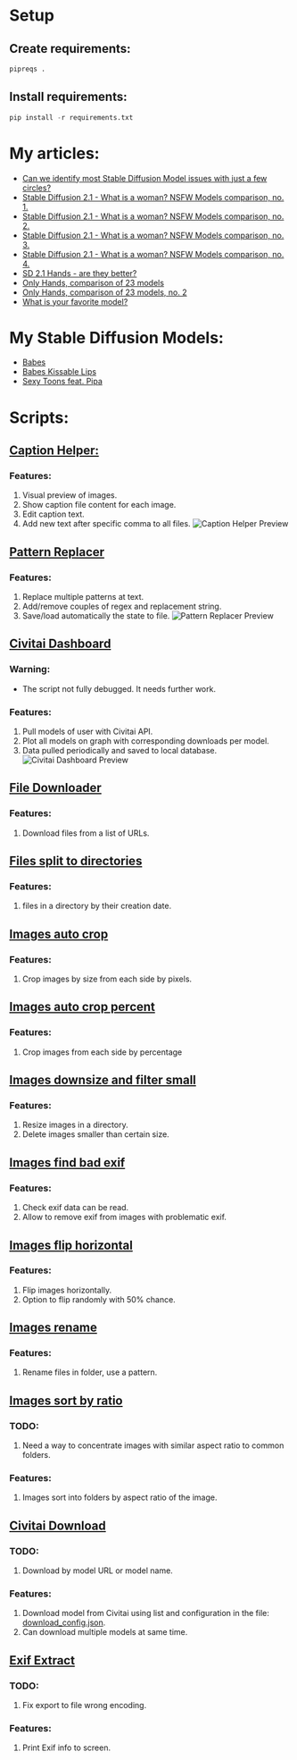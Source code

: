 # Setup
## Create requirements:
``` python
pipreqs .
```

## Install  requirements:
``` python
pip install -r requirements.txt
```

# My articles:
* [Can we identify most Stable Diffusion Model issues with just a few circles?](https://www.reddit.com/r/StableDiffusion/comments/12u6c76/can_we_identify_most_stable_diffusion_model/?utm_source=share&utm_medium=web2x&context=3)
* [Stable Diffusion 2.1 - What is a woman? NSFW Models comparison, no. 1.](https://www.reddit.com/r/unstable_diffusion/comments/zg27jv/stable_diffusion_21_what_is_a_woman_nsfw_models/?utm_source=share&utm_medium=web2x&context=3)
* [Stable Diffusion 2.1 - What is a woman? NSFW Models comparison, no. 2.](https://www.reddit.com/r/unstable_diffusion/comments/zg73ba/stable_diffusion_21_what_is_a_woman_nsfw_models/?utm_source=share&utm_medium=web2x&context=3)
* [Stable Diffusion 2.1 - What is a woman? NSFW Models comparison, no. 3.](https://www.reddit.com/r/unstable_diffusion/comments/zg8cd7/stable_diffusion_21_what_is_a_woman_nsfw_models/?utm_source=share&utm_medium=web2x&context=3)
* [Stable Diffusion 2.1 - What is a woman? NSFW Models comparison, no. 4.](https://www.reddit.com/r/unstable_diffusion/comments/zg971f/stable_diffusion_21_what_is_a_woman_nsfw_models/?utm_source=share&utm_medium=web2x&context=3)
* [SD 2.1 Hands - are they better?](https://www.reddit.com/r/StableDiffusion/comments/zfel6y/sd_21_hands_are_they_better/?utm_source=share&utm_medium=web2x&context=3)
* [Only Hands, comparison of 23 models](https://www.reddit.com/r/StableDiffusion/comments/ze2ooc/stable_hands_hands_comparison_in_23_models/?utm_source=share&utm_medium=web2x&context=3)
* [Only Hands, comparison of 23 models, no. 2](https://www.reddit.com/r/StableDiffusion/comments/zez6y3/only_hands_comparison_of_23_models_no_2/?utm_source=share&utm_medium=web2x&context=3)
* [What is your favorite model?](https://www.reddit.com/r/StableDiffusion/comments/za1bj2/what_is_your_favorite_model/?utm_source=share&utm_medium=web2x&context=3)

# My Stable Diffusion Models:
* [Babes](https://civitai.com/models/2220/babes)
* [Babes Kissable Lips
](https://civitai.com/models/26566/babes-kissable-lips)
* [Sexy Toons feat. Pipa](https://civitai.com/models/35549/sexy-toons-feat-pipa)

# Scripts:

##  [Caption Helper:](captions_helper.py)
### Features:
1. Visual preview of images.
2. Show caption file content for each image.
3. Edit caption text.
4. Add new text after specific comma to all files.
![Caption Helper Preview](readme_files/caption_helper_preview_01.png)

## [Pattern Replacer](pattern_replacer.py)
### Features:
1. Replace multiple patterns at text.
2. Add/remove couples of regex and replacement string.
3. Save/load automatically the state to file.
![Pattern Replacer Preview](readme_files/pattern_replacer_preview_01.png)

## [Civitai Dashboard](civitai_dashboard.py)
### Warning:
* The script not fully debugged. It needs further work. 
### Features:
1. Pull models of user with Civitai API.
2. Plot all models on graph with corresponding downloads per model.
3. Data pulled periodically and saved to local database.
![Civitai Dashboard Preview](readme_files/civitai_dasboard_preview_01.png)

## [File Downloader](file_downloader.py)
### Features:
1. Download files from a list of URLs.

## [Files split to directories](files_split_to_directories.py)
### Features:
1.  files in a directory by their creation date.

## [Images auto crop](images_auto_crop.py)
### Features:
1.  Crop images by size from each side by pixels.

## [Images auto crop percent](images_auto_crop_percent.py)
### Features:
1.  Crop images from each side by percentage

## [Images downsize and filter small](images_downsize_and_filter_small.py)
### Features:
1.  Resize images in a directory.
2.  Delete images smaller than certain size.

## [Images find bad exif](images_find_bad_exif.py)
### Features:
1.  Check exif data can be read.
2.  Allow to remove exif from images with problematic exif.

## [Images flip horizontal](images_flip_horizontal.py)
### Features:
1.  Flip images horizontally.
2.  Option to flip randomly with 50% chance.

## [Images rename](images_rename.py)
### Features:
1.  Rename files in folder, use a pattern.

## [Images sort by ratio](images_sort_by_ratio.py)
### TODO:
1. Need a way to concentrate images with similar aspect ratio to common folders.
### Features:
1. Images sort into folders by aspect ratio of the image.

## [Civitai Download](civitai_download.py)
### TODO:
1. Download by model URL or model name.
### Features:
1. Download model from Civitai using list and configuration in the file: [download_config.json](download_config.json).
2. Can download multiple models at same time.

## [Exif Extract](exif_script.py)
### TODO:
1. Fix export to file wrong encoding.
### Features:
1. Print Exif info to screen.